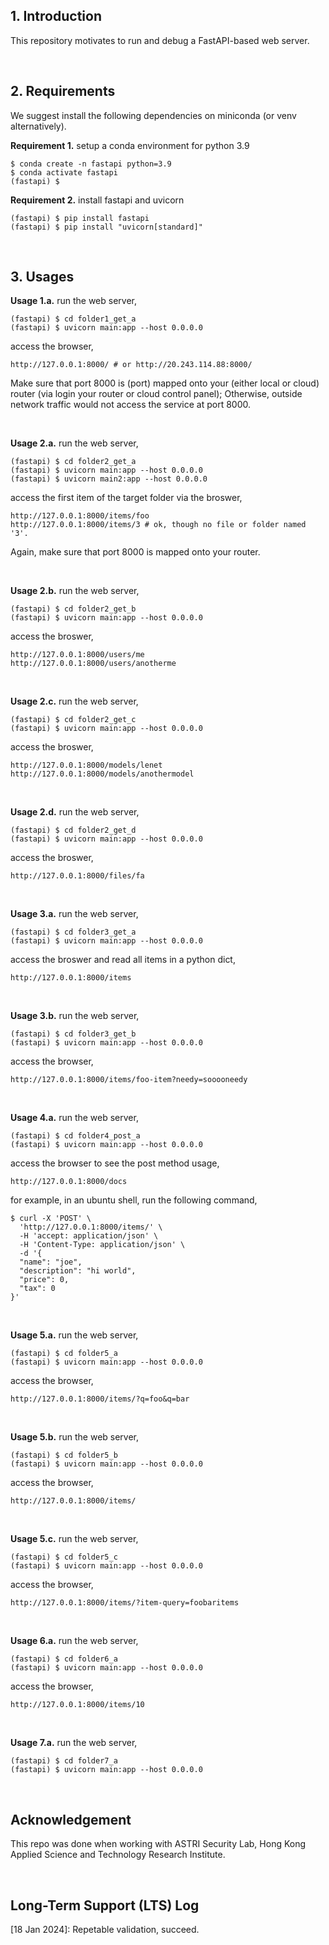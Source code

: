 ## 1. Introduction

This repository motivates to run and debug a FastAPI-based web server.

<br>

## 2. Requirements

We suggest install the following dependencies on miniconda (or venv alternatively).

**Requirement 1.** setup a conda environment for python 3.9
```shell
$ conda create -n fastapi python=3.9
$ conda activate fastapi
(fastapi) $
```

**Requirement 2.** install fastapi and uvicorn
```shell
(fastapi) $ pip install fastapi
(fastapi) $ pip install "uvicorn[standard]"
```

<br>

## 3. Usages

**Usage 1.a.** run the web server,
```shell
(fastapi) $ cd folder1_get_a
(fastapi) $ uvicorn main:app --host 0.0.0.0
```

access the browser, 
```
http://127.0.0.1:8000/ # or http://20.243.114.88:8000/
```

Make sure that port 8000 is (port) mapped onto your (either local or cloud) router (via login your router or cloud control panel); Otherwise, outside network traffic would not access the service at port 8000.

<br>

**Usage 2.a.** run the web server,
```shell
(fastapi) $ cd folder2_get_a
(fastapi) $ uvicorn main:app --host 0.0.0.0
(fastapi) $ uvicorn main2:app --host 0.0.0.0
```

access the first item of the target folder via the broswer,
```
http://127.0.0.1:8000/items/foo
http://127.0.0.1:8000/items/3 # ok, though no file or folder named '3'.
```

Again, make sure that port 8000 is mapped onto your router.

<br>


**Usage 2.b.** run the web server,
```shell
(fastapi) $ cd folder2_get_b
(fastapi) $ uvicorn main:app --host 0.0.0.0
```

access the broswer,
```
http://127.0.0.1:8000/users/me
http://127.0.0.1:8000/users/anotherme
```


<br>

**Usage 2.c.** run the web server,
```shell
(fastapi) $ cd folder2_get_c
(fastapi) $ uvicorn main:app --host 0.0.0.0
```

access the broswer,
```
http://127.0.0.1:8000/models/lenet
http://127.0.0.1:8000/models/anothermodel
```


<br>

**Usage 2.d.** run the web server,
```shell
(fastapi) $ cd folder2_get_d
(fastapi) $ uvicorn main:app --host 0.0.0.0 
```

access the broswer,
```
http://127.0.0.1:8000/files/fa
```


<br>

**Usage 3.a.** run the web server,
```shell
(fastapi) $ cd folder3_get_a
(fastapi) $ uvicorn main:app --host 0.0.0.0
```

access the broswer and read all items in a python dict,
```
http://127.0.0.1:8000/items
```


<br>

**Usage 3.b.** run the web server,
```shell
(fastapi) $ cd folder3_get_b
(fastapi) $ uvicorn main:app --host 0.0.0.0
```

access the browser, 
```
http://127.0.0.1:8000/items/foo-item?needy=sooooneedy
```



<br>

**Usage 4.a.** run the web server,
```shell
(fastapi) $ cd folder4_post_a
(fastapi) $ uvicorn main:app --host 0.0.0.0
```

access the browser to see the post method usage, 
```
http://127.0.0.1:8000/docs
```

for example, in an ubuntu shell, run the following command,
```shell
$ curl -X 'POST' \
  'http://127.0.0.1:8000/items/' \
  -H 'accept: application/json' \
  -H 'Content-Type: application/json' \
  -d '{
  "name": "joe",
  "description": "hi world",
  "price": 0,
  "tax": 0
}'
```




<br>

**Usage 5.a.** run the web server,
```shell
(fastapi) $ cd folder5_a
(fastapi) $ uvicorn main:app --host 0.0.0.0
```

access the browser, 
```
http://127.0.0.1:8000/items/?q=foo&q=bar
```

<br>

**Usage 5.b.** run the web server,
```shell
(fastapi) $ cd folder5_b
(fastapi) $ uvicorn main:app --host 0.0.0.0
```

access the browser, 
```
http://127.0.0.1:8000/items/
```

<br>

**Usage 5.c.** run the web server,
```shell
(fastapi) $ cd folder5_c
(fastapi) $ uvicorn main:app --host 0.0.0.0
```

access the browser,
```
http://127.0.0.1:8000/items/?item-query=foobaritems
```

<br>

**Usage 6.a.** run the web server,
```shell
(fastapi) $ cd folder6_a
(fastapi) $ uvicorn main:app --host 0.0.0.0
```

access the browser,
```
http://127.0.0.1:8000/items/10
```

<br>

**Usage 7.a.** run the web server,
```shell
(fastapi) $ cd folder7_a
(fastapi) $ uvicorn main:app --host 0.0.0.0
```















<br>

## Acknowledgement

This repo was done when working with ASTRI Security Lab, Hong Kong Applied Science and Technology Research Institute.

<br>

## Long-Term Support (LTS) Log

[18 Jan 2024]: Repetable validation, succeed.

